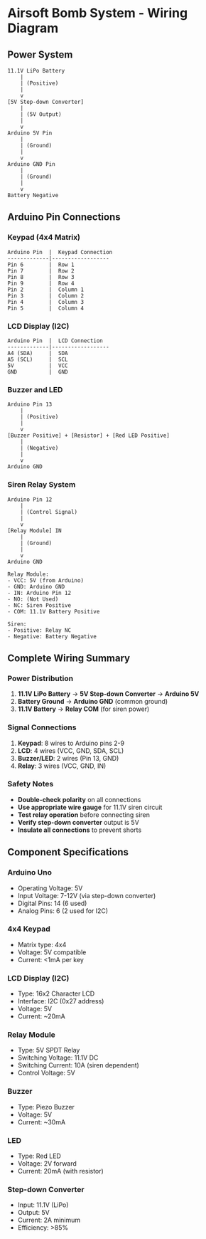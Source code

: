 # Airsoft Bomb System - Wiring Diagram

## Power System

```
11.1V LiPo Battery
    |
    | (Positive)
    |
    v
[5V Step-down Converter]
    |
    | (5V Output)
    |
    v
Arduino 5V Pin
    |
    | (Ground)
    |
    v
Arduino GND Pin
    |
    | (Ground)
    |
    v
Battery Negative
```

## Arduino Pin Connections

### Keypad (4x4 Matrix)
```
Arduino Pin  |  Keypad Connection
-------------|------------------
Pin 6        |  Row 1
Pin 7        |  Row 2  
Pin 8        |  Row 3
Pin 9        |  Row 4
Pin 2        |  Column 1
Pin 3        |  Column 2
Pin 4        |  Column 3
Pin 5        |  Column 4
```

### LCD Display (I2C)
```
Arduino Pin  |  LCD Connection
-------------|------------------
A4 (SDA)     |  SDA
A5 (SCL)     |  SCL
5V           |  VCC
GND          |  GND
```

### Buzzer and LED
```
Arduino Pin 13
    |
    | (Positive)
    |
    v
[Buzzer Positive] + [Resistor] + [Red LED Positive]
    |
    | (Negative)
    |
    v
Arduino GND
```

### Siren Relay System
```
Arduino Pin 12
    |
    | (Control Signal)
    |
    v
[Relay Module] IN
    |
    | (Ground)
    |
    v
Arduino GND

Relay Module:
- VCC: 5V (from Arduino)
- GND: Arduino GND
- IN: Arduino Pin 12
- NO: (Not Used)
- NC: Siren Positive
- COM: 11.1V Battery Positive

Siren:
- Positive: Relay NC
- Negative: Battery Negative
```

## Complete Wiring Summary

### Power Distribution
1. **11.1V LiPo Battery** → **5V Step-down Converter** → **Arduino 5V**
2. **Battery Ground** → **Arduino GND** (common ground)
3. **11.1V Battery** → **Relay COM** (for siren power)

### Signal Connections
1. **Keypad**: 8 wires to Arduino pins 2-9
2. **LCD**: 4 wires (VCC, GND, SDA, SCL)
3. **Buzzer/LED**: 2 wires (Pin 13, GND)
4. **Relay**: 3 wires (VCC, GND, IN)

### Safety Notes
- **Double-check polarity** on all connections
- **Use appropriate wire gauge** for 11.1V siren circuit
- **Test relay operation** before connecting siren
- **Verify step-down converter** output is 5V
- **Insulate all connections** to prevent shorts

## Component Specifications

### Arduino Uno
- Operating Voltage: 5V
- Input Voltage: 7-12V (via step-down converter)
- Digital Pins: 14 (6 used)
- Analog Pins: 6 (2 used for I2C)

### 4x4 Keypad
- Matrix type: 4x4
- Voltage: 5V compatible
- Current: <1mA per key

### LCD Display (I2C)
- Type: 16x2 Character LCD
- Interface: I2C (0x27 address)
- Voltage: 5V
- Current: ~20mA

### Relay Module
- Type: 5V SPDT Relay
- Switching Voltage: 11.1V DC
- Switching Current: 10A (siren dependent)
- Control Voltage: 5V

### Buzzer
- Type: Piezo Buzzer
- Voltage: 5V
- Current: ~30mA

### LED
- Type: Red LED
- Voltage: 2V forward
- Current: 20mA (with resistor)

### Step-down Converter
- Input: 11.1V (LiPo)
- Output: 5V
- Current: 2A minimum
- Efficiency: >85%

